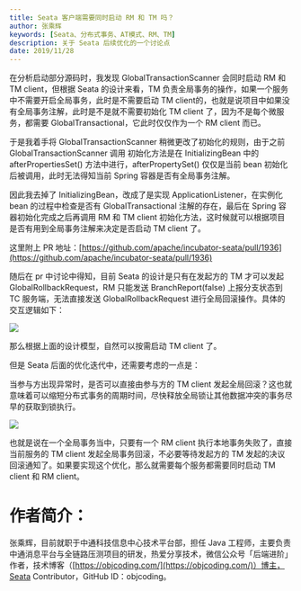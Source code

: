 ```yaml
---
title: Seata 客户端需要同时启动 RM 和 TM 吗？
author: 张乘辉
keywords: [Seata、分布式事务、AT模式、RM、TM]
description: 关于 Seata 后续优化的一个讨论点
date: 2019/11/28
---
```



在分析启动部分源码时，我发现 GlobalTransactionScanner 会同时启动 RM 和 TM client，但根据 Seata 的设计来看，TM 负责全局事务的操作，如果一个服务中不需要开启全局事务，此时是不需要启动 TM client的，也就是说项目中如果没有全局事务注解，此时是不是就不需要初始化 TM client 了，因为不是每个微服务，都需要 GlobalTransactional，它此时仅仅作为一个 RM client 而已。


于是我着手将 GlobalTransactionScanner 稍微更改了初始化的规则，由于之前 GlobalTransactionScanner 调用 初始化方法是在 InitializingBean 中的 afterPropertiesSet() 方法中进行，afterPropertySet() 仅仅是当前 bean 初始化后被调用，此时无法得知当前 Spring 容器是否有全局事务注解。

因此我去掉了 InitializingBean，改成了是实现 ApplicationListener，在实例化 bean 的过程中检查是否有 GlobalTransactional 注解的存在，最后在 Spring 容器初始化完成之后再调用 RM 和 TM client 初始化方法，这时候就可以根据项目是否有用到全局事务注解来决定是否启动 TM client 了。

这里附上 PR 地址：[https://github.com/apache/incubator-seata/pull/1936](https://github.com/apache/incubator-seata/pull/1936)

随后在 pr 中讨论中得知，目前 Seata 的设计是只有在发起方的 TM 才可以发起 GlobalRollbackRequest，RM 只能发送 BranchReport(false) 上报分支状态到 TC 服务端，无法直接发送 GlobalRollbackRequest 进行全局回滚操作。具体的交互逻辑如下：

![](https://gitee.com/objcoding/md-picture/raw/master/img/20191128094250.png)

那么根据上面的设计模型，自然可以按需启动 TM client 了。

但是 Seata 后面的优化迭代中，还需要考虑的一点是：

当参与方出现异常时，是否可以直接由参与方的 TM client 发起全局回滚？这也就意味着可以缩短分布式事务的周期时间，尽快释放全局锁让其他数据冲突的事务尽早的获取到锁执行。

![](https://gitee.com/objcoding/md-picture/raw/master/img/20191127202606.png)


也就是说在一个全局事务当中，只要有一个 RM client 执行本地事务失败了，直接当前服务的 TM client 发起全局事务回滚，不必要等待发起方的 TM 发起的决议回滚通知了。如果要实现这个优化，那么就需要每个服务都需要同时启动 TM client 和 RM client。

# 作者简介：

张乘辉，目前就职于中通科技信息中心技术平台部，担任 Java 工程师，主要负责中通消息平台与全链路压测项目的研发，热爱分享技术，微信公众号「后端进阶」作者，技术博客（[https://objcoding.com/](https://objcoding.com/)）博主，Seata Contributor，GitHub ID：objcoding。

